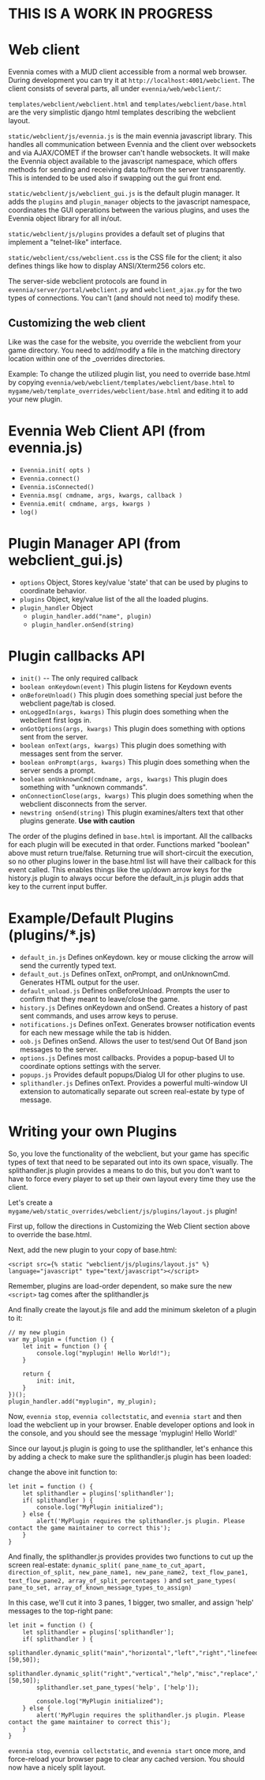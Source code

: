 # **THIS IS A WORK IN PROGRESS**

# **Web client**

Evennia comes with a MUD client accessible from a normal web browser. During development you can try it at `http://localhost:4001/webclient`. The client consists of several parts, all under `evennia/web/webclient/`:

`templates/webclient/webclient.html` and `templates/webclient/base.html` are the very simplistic django html templates describing the webclient layout.

`static/webclient/js/evennia.js` is the main evennia javascript library. This handles all communication between Evennia and the client over websockets and via AJAX/COMET if the browser can't handle websockets. It will make the Evennia object available to the javascript namespace, which offers methods for sending and receiving data to/from the server transparently. This is intended to be used also if swapping out the gui front end.

`static/webclient/js/webclient_gui.js` is the default plugin manager. It adds the `plugins` and `plugin_manager` objects to the javascript namespace, coordinates the GUI operations between the various plugins, and uses the Evennia object library for all in/out.

`static/webclient/js/plugins` provides a default set of plugins that implement a "telnet-like" interface.

`static/webclient/css/webclient.css` is the CSS file for the client; it also defines things like how to display ANSI/Xterm256 colors etc.

The server-side webclient protocols are found in `evennia/server/portal/webclient.py` and `webclient_ajax.py` for the two types of connections. You can't (and should not need to) modify these.

## Customizing the web client

Like was the case for the website, you override the webclient from your game directory. You need to add/modify a file in the matching directory location within one of the _overrides directories.

Example: To change the utilized plugin list, you need to override base.html by copying
`evennia/web/webclient/templates/webclient/base.html` to `mygame/web/template_overrides/webclient/base.html` and  editing it to add your new plugin.

# Evennia Web Client API (from evennia.js)
* `Evennia.init( opts )`
* `Evennia.connect()`
* `Evennia.isConnected()`
* `Evennia.msg( cmdname, args, kwargs, callback )`
* `Evennia.emit( cmdname, args, kwargs )`
* `log()`

# Plugin Manager API (from webclient_gui.js)
* `options` Object, Stores key/value 'state' that can be used by plugins to coordinate behavior.
* `plugins` Object, key/value list of the all the loaded plugins.
* `plugin_handler` Object
  * `plugin_handler.add("name", plugin)`
  * `plugin_handler.onSend(string)`

# Plugin callbacks API
* `init()` -- The only required callback
* `boolean onKeydown(event)` This plugin listens for Keydown events
* `onBeforeUnload()` This plugin does something special just before the webclient page/tab is closed.
* `onLoggedIn(args, kwargs)` This plugin does something when the webclient first logs in.
* `onGotOptions(args, kwargs)` This plugin does something with options sent from the server.
* `boolean onText(args, kwargs)` This plugin does something with messages sent from the server.
* `boolean onPrompt(args, kwargs)` This plugin does something when the server sends a prompt.
* `boolean onUnknownCmd(cmdname, args, kwargs)` This plugin does something with "unknown commands".
* `onConnectionClose(args, kwargs)` This plugin does something when the webclient disconnects from the server.
* `newstring onSend(string)` This plugin examines/alters text that other plugins generate. **Use with caution**

The order of the plugins defined in `base.html` is important.  All the callbacks for each plugin will be executed in that order.  Functions marked "boolean" above must return true/false.  Returning true will short-circuit the execution, so no other plugins lower in the base.html list will have their callback for this event called.  This enables things like the up/down arrow keys for the history.js plugin to always occur before the default_in.js plugin adds that key to the current input buffer.

# Example/Default Plugins (plugins/*.js)
* `default_in.js` Defines onKeydown. <enter> key or mouse clicking the arrow will send the currently typed text.
* `default_out.js` Defines onText, onPrompt, and onUnknownCmd.  Generates HTML output for the user.
* `default_unload.js` Defines onBeforeUnload.  Prompts the user to confirm that they meant to leave/close the game.
* `history.js` Defines onKeydown and onSend. Creates a history of past sent commands, and uses arrow keys to peruse.
* `notifications.js` Defines onText. Generates browser notification events for each new message while the tab is hidden. 
* `oob.js` Defines onSend. Allows the user to test/send Out Of Band json messages to the server.
* `options.js` Defines most callbacks. Provides a popup-based UI to coordinate options settings with the server.
* `popups.js` Provides default popups/Dialog UI for other plugins to use. 
* `splithandler.js` Defines onText. Provides a powerful multi-window UI extension to automatically separate out screen real-estate by type of message. 

# Writing your own Plugins

So, you love the functionality of the webclient, but your game has specific types of text that need to be separated out into its own space, visually.  The splithandler.js plugin provides a means to do this, but you don't want to have to force every player to set up their own layout every time they use the client.

Let's create a `mygame/web/static_overrides/webclient/js/plugins/layout.js` plugin!

First up, follow the directions in Customizing the Web Client section above to override the base.html.

Next, add the new plugin to your copy of base.html:
```
<script src={% static "webclient/js/plugins/layout.js" %} language="javascript" type="text/javascript"></script>
```
Remember, plugins are load-order dependent, so make sure the new `<script>` tag comes after the splithandler.js

And finally create the layout.js file and add the minimum skeleton of a plugin to it:

```
// my new plugin
var my_plugin = (function () {
    let init = function () {
        console.log("myplugin! Hello World!");
    }

    return {
        init: init,
    }
})();
plugin_handler.add("myplugin", my_plugin);
```

Now, `evennia stop`, `evennia collectstatic`, and `evennia start` and then load the webclient up in your browser.
Enable developer options and look in the console, and you should see the message 'myplugin! Hello World!'

Since our layout.js plugin is going to use the splithandler, let's enhance this by adding a check to make sure the splithandler.js plugin has been loaded:

change the above init function to:
```
let init = function () {
    let splithandler = plugins['splithandler'];
    if( splithandler ) {
        console.log("MyPlugin initialized");
    } else {
        alert('MyPlugin requires the splithandler.js plugin. Please contact the game maintainer to correct this');
    }
}
```

And finally, the splithandler.js provides provides two functions to cut up the screen real-estate:
    `dynamic_split( pane_name_to_cut_apart, direction_of_split, new_pane_name1, new_pane_name2, text_flow_pane1, text_flow_pane2, array_of_split_percentages )`
and
    `set_pane_types( pane_to_set, array_of_known_message_types_to_assign)`

In this case, we'll cut it into 3 panes, 1 bigger, two smaller, and assign 'help' messages to the top-right pane:
```
let init = function () {
    let splithandler = plugins['splithandler'];
    if( splithandler ) {
        splithandler.dynamic_split("main","horizontal","left","right","linefeed","linefeed",[50,50]);
        splithandler.dynamic_split("right","vertical","help","misc","replace","replace",[50,50]);
        splithandler.set_pane_types('help', ['help']);

        console.log("MyPlugin initialized");
    } else {
        alert('MyPlugin requires the splithandler.js plugin. Please contact the game maintainer to correct this');
    }
}
```

`evennia stop`, `evennia collectstatic`, and `evennia start` once more, and force-reload your browser page to clear any cached version.  You should now have a nicely split layout.